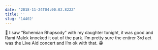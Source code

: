 ```yaml
---
date: '2018-11-24T04:00:02.822Z'
title: ''
slug: '14402'
---
```

🎥 I saw “Bohemian Rhapsody” with my daughter tonight, it was good and Rami Malek knocked it out of the park. I’m pretty sure the entirer 3rd act was the Live Aid concert and I’m ok with that. 😀
